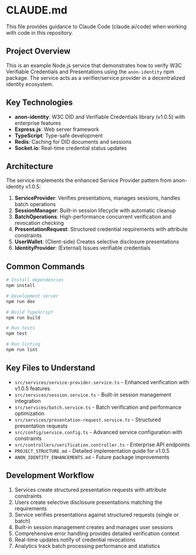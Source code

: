 # CLAUDE.md

This file provides guidance to Claude Code (claude.ai/code) when working with code in this repository.

## Project Overview

This is an example Node.js service that demonstrates how to verify W3C Verifiable Credentials and Presentations using the `anon-identity` npm package. The service acts as a verifier/service provider in a decentralized identity ecosystem.

## Key Technologies

- **anon-identity**: W3C DID and Verifiable Credentials library (v1.0.5) with enterprise features
- **Express.js**: Web server framework
- **TypeScript**: Type-safe development
- **Redis**: Caching for DID documents and sessions
- **Socket.io**: Real-time credential status updates

## Architecture

The service implements the enhanced Service Provider pattern from anon-identity v1.0.5:
1. **ServiceProvider**: Verifies presentations, manages sessions, handles batch operations
2. **SessionManager**: Built-in session lifecycle with automatic cleanup
3. **BatchOperations**: High-performance concurrent verification and revocation checking
4. **PresentationRequest**: Structured credential requirements with attribute constraints
5. **UserWallet**: (Client-side) Creates selective disclosure presentations
6. **IdentityProvider**: (External) Issues verifiable credentials

## Common Commands

```bash
# Install dependencies
npm install

# Development server
npm run dev

# Build TypeScript
npm run build

# Run tests
npm test

# Run linting
npm run lint
```

## Key Files to Understand

- `src/services/service-provider.service.ts` - Enhanced verification with v1.0.5 features
- `src/services/session.service.ts` - Built-in session management integration
- `src/services/batch.service.ts` - Batch verification and performance optimization
- `src/services/presentation-request.service.ts` - Structured presentation requests
- `src/config/service.config.ts` - Advanced service configuration with constraints
- `src/controllers/verification.controller.ts` - Enterprise API endpoints
- `PROJECT_STRUCTURE.md` - Detailed implementation guide for v1.0.5
- `ANON_IDENTITY_ENHANCEMENTS.md` - Future package improvements

## Development Workflow

1. Services create structured presentation requests with attribute constraints
2. Users create selective disclosure presentations matching the requirements
3. Service verifies presentations against structured requests (single or batch)
4. Built-in session management creates and manages user sessions
5. Comprehensive error handling provides detailed verification context
6. Real-time updates notify of credential revocations
7. Analytics track batch processing performance and statistics